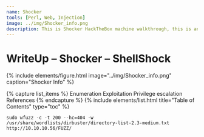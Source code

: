 ```yaml
---
name: Shocker
tools: [Perl, Web, Injection]
image: ../img/Shocker_info.png
description: This is Shocker HackTheBox machine walkthrough, this is an easy difficulty linux machine with ip 10.10.10.56.
---
```


# WriteUp – Shocker – ShellShock

{% include elements/figure.html image="../img/Shocker_info.png" caption="Shocker Info" %}

{% capture list_items %}
Enumeration
Exploitation
Privilege escalation
References
{% endcapture %}
{% include elements/list.html title="Table of Contents" type="toc" %}

```unix
sudo wfuzz -c -t 200 --hc=404 -w /usr/share/wordlists/dirbuster/directory-list-2.3-medium.txt http://10.10.10.56/FUZZ/
```